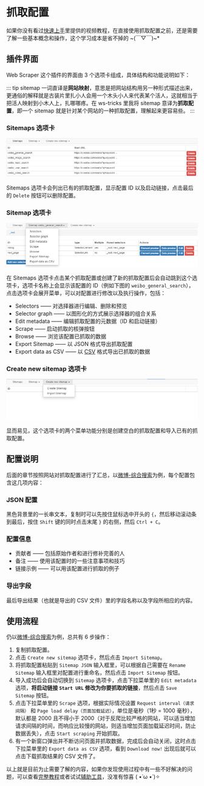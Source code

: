 # 抓取配置

如果你没有看过[快速上手](/guide/)里提供的视频教程，在直接使用抓取配置之前，还是需要了解一些基本概念和操作，这个学习成本是省不掉的 ~(￣▽￣)~*

## 插件界面
Web Scraper 这个插件的界面由 3 个选项卡组成，具体结构和功能说明如下：

::: tip
sitemap 一词直译是**网站映射**，意思是把网站结构用另一种形式描述出来，更通俗的解释就是古装片里扎小人会用一个木头小人来代表某个活人，这就相当于把活人映射到小木人上，扎哪哪疼。在 ws-tricks 里我将 sitemap 意译为**抓取配置**，即一个 sitemap 就是针对某个网站的一种抓取配置，理解起来更容易些。
:::

### Sitemaps 选项卡
![](./images/sitemaps-tab.png)

Sitemaps 选项卡会列出已有的抓取配置，显示配置 ID 以及启动链接，点击最后的 `Delete` 按钮可以删除配置。

### Sitemap 选项卡
![](./images/sitemap-tab.png)

在 Sitemaps 选项卡点击某个抓取配置或创建了新的抓取配置后会自动跳到这个选项卡，选项卡名称上会显示该配置的 ID（例如下图的 `weibo_general_search`），点击选项卡会展开菜单，可以对配置进行修改以及执行操作，包括：
- Selectors —— 对选择器进行编辑、删除和预览
- Selector graph —— 以图形化的方式展示选择器的组合关系
- Edit metadata —— 编辑抓取配置的元数据（ID 和启动链接）
- Scrape —— 启动抓取的核弹按钮
- Browse —— 浏览该配置已抓取的数据
- Export Sitemap —— 以 JSON 格式导出抓取配置
- Export data as CSV —— 以 [CSV](https://baike.sogou.com/v249053.htm?fromTitle=CSV) 格式导出已抓取的数据

### Create new sitemap 选项卡
![](./images/create-new-sitemap-tab.png)

显而易见，这个选项卡的两个菜单功能分别是创建空白的抓取配置和导入已有的抓取配置。

## 配置说明
后面的章节按照网站对抓取配置进行了汇总，以[微博-综合搜索](/sitemap/weibo.html#综合搜索)为例，每个配置包含这几项内容：

### JSON 配置
黑色背景里的一长串文本，复制时可以先按住鼠标选中开头的 `{`，然后移动滚动条到最后，按住 `Shift` 键的同时点击末尾 `}` 的右侧，然后 `Ctrl + C`。

### 配置信息
- 贡献者 —— 包括原始作者和进行修补完善的人
- 备注 —— 使用该配置时的一些注意事项和技巧
- 链接示例 —— 可以用该配置进行抓取的例子

### 导出字段
最后导出结果（也就是导出的 CSV 文件）里的字段名称以及字段所相应的内容。

## 使用流程
仍以[微博-综合搜索](/sitemap/weibo.html#综合搜索)为例，总共有 6 步操作：
1. 复制抓取配置。
2. 点击 `Create new sitemap` 选项卡，然后点击 `Import Sitemap`。
3. 将抓取配置粘贴到 `Sitemap JSON` 输入框里，可以根据自己需要在 `Rename Sitemap` 输入框里对配置进行重命名，然后点击 `Import Sitemap` 按钮。
4. 导入成功后会自动切换到 `Sitemap` 选项卡，点击下拉菜单里的 `Edit metadata` 选项，**将启动链接 `Start URL` 修改为你要抓取的链接**，然后点击 `Save Sitemap` 按钮。
5. 点击下拉菜单里的 `Scrape` 选项，根据实际情况设置 `Request interval（请求间隔）` 和 `Page load delay（页面加载延迟）`，单位是毫秒（1秒 = 1000 毫秒），默认都是 2000 且不得小于 2000（对于反爬比较严格的网站，可以适当增加请求间隔的时间，而响应比较慢的网站，则适当增加页面加载延迟时间，防止数据丢失），点击 `Start scraping` 开始抓取。
6. 有一个新窗口弹出并不断访问页面并抓取数据，完成后会自动关闭，这时点击下拉菜单里的 `Export data as CSV` 选项，看到 `Download now!` 出现后就可以点击下载抓取结果的 CSV 文件了。

以上就是目前为止需要了解的内容，如果你发现使用过程中有一些不好解决的问题，可以查看[完整教程](/tutorial/)或者试试[辅助工具](/tool/)，没准有惊喜 ( •̀ ω •́ )✧
